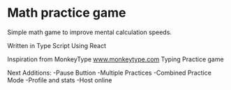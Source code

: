 # Math practice game 

Simple math game to improve mental calculation speeds.

Written in Type Script Using React

Inspiration from MonkeyType www.monkeytype.com
Typing Practice game

Next Additions:
-Pause Buttion
-Multiple Practices
-Combined Practice Mode
-Profile and stats
-Host online
